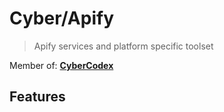 # Cyber/Apify

> Apify services and platform specific toolset

Member of: [**CyberCodex**](https://www.npmjs.com/package/cyber-codex)

## Features